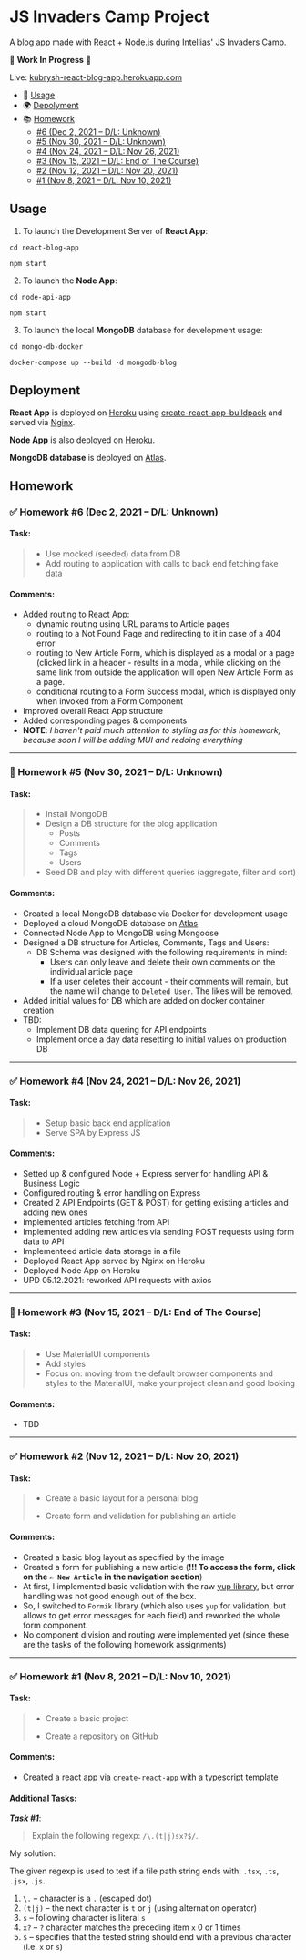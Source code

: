 # JS Invaders Camp Project

A blog app made with React + Node.js during [Intellias'](https://www.intellias.ua) JS Invaders Camp.

🚧 **Work In Progress** 🚧

Live: [kubrysh-react-blog-app.herokuapp.com](https://kubrysh-react-blog-app.herokuapp.com)

- 🔌 [Usage](#usage)
- 🌍 [Depolyment](#deployment)
- 📚 [Homework](#homework)
  - [#6 (Dec 2, 2021 – D/L: Unknown)](#-homework-6-dec-2-2021--dl-unknown)
  - [#5 (Nov 30, 2021 – D/L: Unknown)](#-homework-5-nov-30-2021--dl-unknown)
  - [#4 (Nov 24, 2021 – D/L: Nov 26, 2021)](#-homework-4-nov-24-2021--dl-nov-26-2021)
  - [#3 (Nov 15, 2021 – D/L: End of The Course)](#-homework-3-nov-15-2021--dl-end-of-the-course)
  - [#2 (Nov 12, 2021 – D/L: Nov 20, 2021)](#-homework-2-nov-12-2021--dl-nov-20-2021)
  - [#1 (Nov 8, 2021 – D/L: Nov 10, 2021)](#-homework-1-nov-8-2021--dl-nov-10-2021)

## Usage

1. To launch the Development Server of **React App**:

`cd react-blog-app`

`npm start`

2. To launch the **Node App**:

`cd node-api-app`

`npm start`

3. To launch the local **MongoDB** database for development usage:

`cd mongo-db-docker`

`docker-compose up --build -d mongodb-blog`

## Deployment

**React App** is deployed on [Heroku](https://kubrysh-react-blog-app.herokuapp.com) using [create-react-app-buildpack](https://github.com/mars/create-react-app-buildpack) and served via [Nginx](https://nginx.org/en/).

**Node App** is also deployed on [Heroku](https://kubrysh-node-api-app.herokuapp.com).

**MongoDB database** is deployed on [Atlas](https://www.mongodb.com/atlas/database).

## Homework

### ✅ Homework #6 (Dec 2, 2021 – D/L: Unknown)

#### Task:

> * Use mocked (seeded) data from DB
> * Add routing to application with calls to back end fetching fake data

#### Comments:

* Added routing to React App:
  * dynamic routing using URL params to Article pages
  * routing to a Not Found Page and redirecting to it in case of a 404 error
  * routing to New Article Form, which is displayed as a modal or a page (clicked link in a header - results in a modal, while clicking on the same link from outside the application will open New Article Form as a page.
  * conditional routing to a Form Success modal, which is displayed only when invoked from a Form Component
* Improved overall React App structure
* Added corresponding pages & components
* **NOTE**: *I haven't paid much attention to styling as for this homework, because soon I will be adding MUI and redoing everything*

---

### 🔘 Homework #5 (Nov 30, 2021 – D/L: Unknown)

#### Task:

> * Install MongoDB
> * Design a DB structure for the blog application
>   * Posts
>   * Comments
>   * Tags
>   * Users
> * Seed DB and play with different queries (aggregate, filter and sort)

#### Comments:

* Created a local MongoDB database via Docker for development usage
* Deployed a cloud MongoDB database on [Atlas](https://www.mongodb.com/atlas/database)
* Connected Node App to MongoDB using Mongoose
* Designed a DB structure for Articles, Comments, Tags and Users:
  * DB Schema was designed with the following requirements in mind:
    * Users can only leave and delete their own comments on the individual article page
    * If a user deletes their account - their comments will remain, but the name will change to `Deleted User`. The likes will be removed.
* Added initial values for DB which are added on docker container creation
* TBD:
  * Implement DB data quering for API endpoints
  * Implement once a day data resetting to initial values on production DB

---

### ✅ Homework #4 (Nov 24, 2021 – D/L: Nov 26, 2021)

#### Task:

> * Setup basic back end application
> * Serve SPA by Express JS

#### Comments:

* Setted up & configured Node + Express server for handling API & Business Logic
* Configured routing & error handling on Express
* Created 2 API Endpoints (GET & POST) for getting existing articles and adding new ones
* Implemented articles fetching from API
* Implemented adding new articles via sending POST requests using form data to API
* Implementeed article data storage in a file
* Deployed React App served by Nginx on Heroku
* Deployed Node App on Heroku
* UPD 05.12.2021: reworked API requests with axios

---

### 🔘 Homework #3 (Nov 15, 2021 – D/L: End of The Course)

#### Task:

> * Use MaterialUI components
> * Add styles
> * Focus on: moving from the default browser components and styles to the MaterialUI, make your project clean and good looking

#### Comments:

* TBD

---

### ✅ Homework #2 (Nov 12, 2021 – D/L: Nov 20, 2021)

#### Task:

> * Create a basic layout for a personal blog
>
> * Create form and validation for publishing an article

#### Comments:

* Created a basic blog layout as specified by the image
* Created a form for publishing a new article (**!!! To access the form, click on the `✍️ New Article` in the navigation section**)
* At first, I implemented basic validation with the raw [yup library](https://www.npmjs.com/package/yup), but error handling was not good enough out of the box.
* So, I switched to `Formik` library (which also uses `yup` for validation, but allows to get error messages for each field) and reworked the whole form component.
* No component division and routing were implemented yet (since these are the tasks of the following homework assignments)

---

### ✅ Homework #1 (Nov 8, 2021 – D/L: Nov 10, 2021)

#### Task:

> * Create a basic project
>
> * Create a repository on GitHub

#### Comments:

* Created a react app via `create-react-app` with a typescript template


#### Additional Tasks:

***Task #1***:
> Explain the following regexp: `/\.(t|j)sx?$/`.

My solution:

The given regexp is used to test if a file path string ends with: `.tsx`, `.ts`, `.jsx`, `.js`.

1. `\.` – character is a `.` (escaped dot)
2. `(t|j)` – the next character is `t` or `j` (using alternation operator)
3. `s` – following character is literal `s`
4. `x?` – `?` character matches the preceding item `x` 0 or 1 times
5. `$` – specifies that the tested string should end with a previous character (i.e. `x` or `s`)

